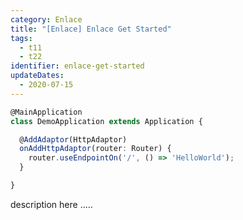```yaml
---
category: Enlace
title: "[Enlace] Enlace Get Started"
tags:
  - t11
  - t22
identifier: enlace-get-started
updateDates:
  - 2020-07-15
---
```

```typescript
@MainApplication
class DemoApplication extends Application {

  @AddAdaptor(HttpAdaptor)
  onAddHttpAdaptor(router: Router) {
    router.useEndpointOn('/', () => 'HelloWorld');
  }

}
```
description here .....